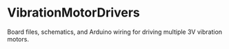 # VibrationMotorDrivers
Board files, schematics, and Arduino wiring for driving multiple 3V vibration motors.
